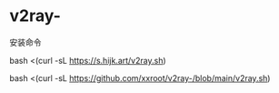 # v2ray-
安装命令

bash <(curl -sL https://s.hijk.art/v2ray.sh)


bash <(curl -sL https://github.com/xxroot/v2ray-/blob/main/v2ray.sh)
